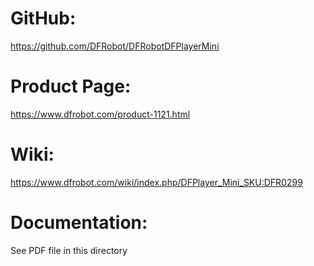 
# GitHub:
https://github.com/DFRobot/DFRobotDFPlayerMini

# Product Page:
https://www.dfrobot.com/product-1121.html

# Wiki:
https://www.dfrobot.com/wiki/index.php/DFPlayer_Mini_SKU:DFR0299

# Documentation:
See PDF file in this directory
